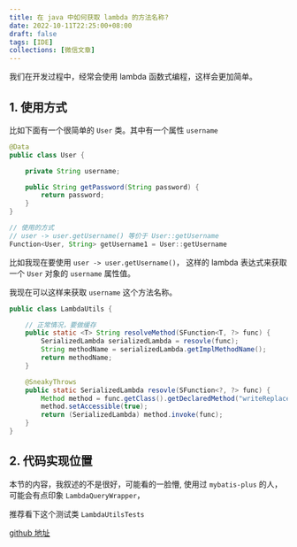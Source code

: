 ```yaml
---
title: 在 java 中如何获取 lambda 的方法名称?
date: 2022-10-11T22:25:00+08:00
draft: false
tags: [IDE]
collections: [微信文章]
---
```


我们在开发过程中，经常会使用 lambda 函数式编程，这样会更加简单。

## 1. 使用方式

比如下面有一个很简单的 `User` 类。其中有一个属性 `username`

```java
@Data
public class User {

	private String username;

	public String getPassword(String password) {
		return password;
	}
}

// 使用的方式
// user -> user.getUsername() 等价于 User::getUsername 
Function<User, String> getUsername1 = User::getUsername
```

比如我现在要使用 `user -> user.getUsername()`， 这样的 lambda 表达式来获取一个 `User` 对象的 `username` 属性值。

我现在可以这样来获取 `username` 这个方法名称。

```java
public class LambdaUtils {

	// 正常情况，要做缓存
	public static <T> String resolveMethod(SFunction<T, ?> func) {
		SerializedLambda serializedLambda = resovle(func);
		String methodName = serializedLambda.getImplMethodName();
		return methodName;
	}

	@SneakyThrows
	public static SerializedLambda resovle(SFunction<?, ?> func) {
		Method method = func.getClass().getDeclaredMethod("writeReplace");
		method.setAccessible(true);
		return (SerializedLambda) method.invoke(func);
	}
}
```

## 2. 代码实现位置

本节的内容，我叙述的不是很好，可能看的一脸懵, 使用过 `mybatis-plus` 的人，可能会有点印象 `LambdaQueryWrapper`，

推荐看下这个测试类 `LambdaUtilsTests`

[github 地址](https://github.com/ooooo-youwillsee/java-framework-guide/blob/main/spring-boot-lambda)




